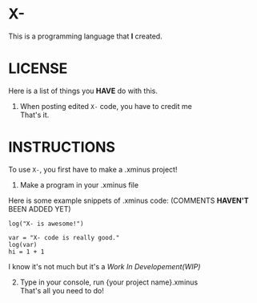 # X-
This is a programming language that **I** created.

# LICENSE
Here is a list of things you **HAVE** do with this.
1. When posting edited `X-` code, you have to credit me  
That's it.

# INSTRUCTIONS
To use `X-`, you first have to make a .xminus project!  

1. Make a program in your .xminus file

Here is some example snippets of .xminus code:
(COMMENTS **HAVEN'T** BEEN ADDED YET)
```
log("X- is awesome!")

var = "X- code is really good."
log(var)
hi = 1 + 1
```
I know it's not much but it's a *Work In Developement(WIP)*

2. Type in your console, run {your project name}.xminus  
That's all you need to do!
